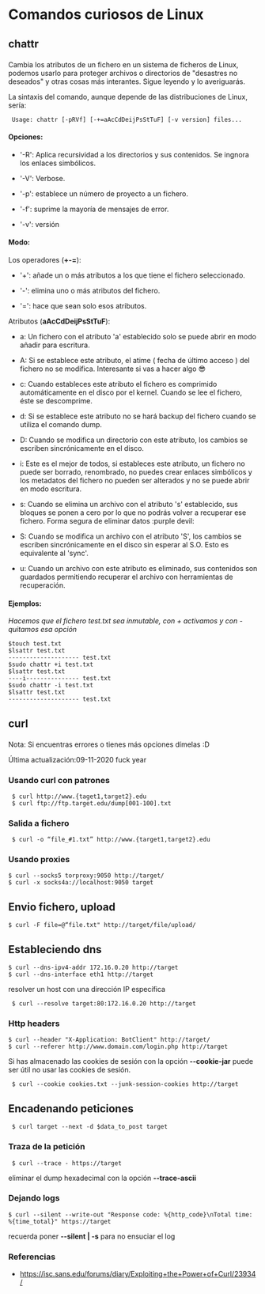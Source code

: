 # Comandos curiosos de Linux
## chattr<p>
 
Cambia los atributos de un fichero en un sistema de ficheros de Linux, podemos usarlo para proteger archivos o directorios de "desastres no deseados" y otras cosas más interantes. Sigue leyendo y lo averiguarás.<p>
La sintaxis del comando, aunque depende de las distribuciones de Linux, sería:<p>
``` Usage: chattr [-pRVf] [-+=aAcCdDeijPsStTuF] [-v version] files...```<p>

#### Opciones:<p>
- '-R': Aplica recursividad a los directorios y sus contenidos. Se ingnora los enlaces simbólicos.<p>
- '-V': Verbose.<p>
- '-p': establece un número de proyecto a un fichero.<p>
- '-f': suprime la mayoría de mensajes de error.<p>
- '-v': versión<p>

#### Modo:
Los operadores (**+-=**):<p>
- '+': añade un o más atributos a los que tiene el fichero seleccionado.<p>
- '-': elimina uno o más atributos del fichero.<p>
- '=': hace que sean solo esos atributos.<p>

Atributos (**aAcCdDeijPsStTuF**):<p>
- a: Un fichero con el atributo 'a' establecido solo se puede abrir en modo añadir para escritura.<p>
- A: Si se establece este atributo, el atime ( fecha de último acceso ) del fichero no se modifica. Interesante si vas a hacer algo :sunglasses: <p>
- c: Cuando estableces este atributo el fichero es comprimido automáticamente en el disco por el kernel. Cuando se lee el fichero, éste se descomprime.<p>
- d: Si se establece este atributo no se hará backup del fichero cuando se utiliza el comando dump.<p>
- D: Cuando se modifica un directorio con este atributo, los cambios se escriben sincrónicamente en el disco.<p>
- i: Este es el mejor de todos, si estableces este atributo, un fichero no puede ser borrado, renombrado, no puedes crear enlaces simbólicos y los metadatos del fichero no pueden ser alterados y no se puede abrir en modo escritura.<p>
- s: Cuando se elimina un archivo con el atributo 's' establecido, sus bloques se ponen a cero por lo que no podrás volver a recuperar ese fichero. Forma segura de eliminar datos :purple devil:<p>
- S: Cuando se modifica un archivo con el atributo 'S', los cambios se escriben sincrónicamente en el disco sin esperar al S.O. Esto es equivalente al 'sync'.<p>
- u: Cuando un archivo con este atributo es eliminado, sus contenidos son guardados permitiendo recuperar el archivo con herramientas de recuperación.<p>

#### Ejemplos:
*Hacemos que el fichero test.txt sea inmutable, con + activamos y con - quitamos esa opción*
```
$touch test.txt
$lsattr test.txt 
-------------------- test.txt
$sudo chattr +i test.txt
$lsattr test.txt 
----i--------------- test.txt
$sudo chattr -i test.txt
$lsattr test.txt 
-------------------- test.txt
```

## curl<p>
Nota: Si encuentras errores o tienes más opciones dímelas :D<p>
Última actualización:09-11-2020 fuck year

### Usando curl con patrones
```
 $ curl http://www.{taget1,target2}.edu 
 $ curl ftp://ftp.target.edu/dump[001-100].txt
```
### Salida a fichero
```
 $ curl -o “file_#1.txt” http://www.{target1,target2}.edu
 ```

 ### Usando proxies
```
$ curl --socks5 torproxy:9050 http://target/
$ curl -x socks4a://localhost:9050 target
```

## Envio fichero, upload
```
$ curl -F file=@“file.txt" http://target/file/upload/
```

## Estableciendo dns
```
$ curl --dns-ipv4-addr 172.16.0.20 http://target
$ curl --dns-interface eth1 http://target
```

resolver un host con una dirección IP específica
```
 $ curl --resolve target:80:172.16.0.20 http://target
```
### Http headers
```
$ curl --header "X-Application: BotClient" http://target/
$ curl --referer http://www.domain.com/login.php http://target
```
 
Si has almacenado las cookies de sesión con la opción **--cookie-jar** puede ser útil no usar las cookies de sesión.
```
 $ curl --cookie cookies.txt --junk-session-cookies http://target
```
 
## Encadenando peticiones
```
 $ curl target --next -d $data_to_post target
```
 
### Traza de la petición
```
 $ curl --trace - https://target
```
 
eliminar el dump hexadecimal con la opción **--trace-ascii**

### Dejando logs
```
$ curl --silent --write-out "Response code: %{http_code}\nTotal time: %{time_total}" https://target
```
 
recuerda poner **--silent | -s** para no ensuciar el log

### Referencias

* https://isc.sans.edu/forums/diary/Exploiting+the+Power+of+Curl/23934/






 
 
 
